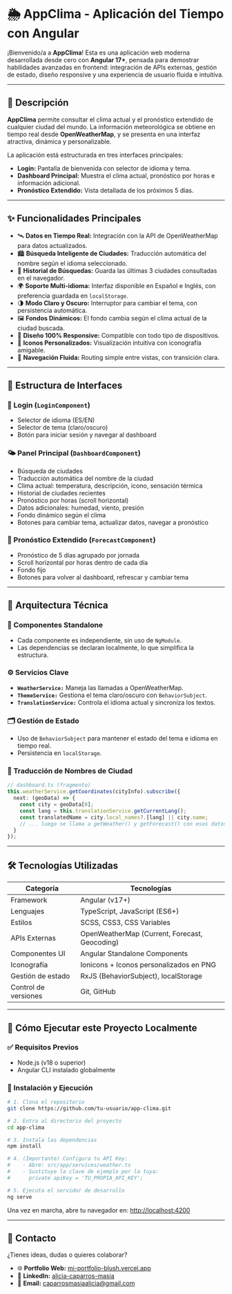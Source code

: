 # 🌦️ AppClima - Aplicación del Tiempo con Angular

¡Bienvenido/a a **AppClima**! Esta es una aplicación web moderna desarrollada desde cero con **Angular 17+**, pensada para demostrar habilidades avanzadas en frontend: integración de APIs externas, gestión de estado, diseño responsive y una experiencia de usuario fluida e intuitiva.

---

## 📜 Descripción

**AppClima** permite consultar el clima actual y el pronóstico extendido de cualquier ciudad del mundo. La información meteorológica se obtiene en tiempo real desde **OpenWeatherMap**, y se presenta en una interfaz atractiva, dinámica y personalizable.

La aplicación está estructurada en tres interfaces principales:

- **Login:** Pantalla de bienvenida con selector de idioma y tema.
- **Dashboard Principal:** Muestra el clima actual, pronóstico por horas e información adicional.
- **Pronóstico Extendido:** Vista detallada de los próximos 5 días.

---

## ✨ Funcionalidades Principales

- 🛰️ **Datos en Tiempo Real:** Integración con la API de OpenWeatherMap para datos actualizados.
- 🏙️ **Búsqueda Inteligente de Ciudades:** Traducción automática del nombre según el idioma seleccionado.
- 💾 **Historial de Búsquedas:** Guarda las últimas 3 ciudades consultadas en el navegador.
- 🌍 **Soporte Multi-idioma:** Interfaz disponible en Español e Inglés, con preferencia guardada en `localStorage`.
- 🌗 **Modo Claro y Oscuro:** Interruptor para cambiar el tema, con persistencia automática.
- 🖼️ **Fondos Dinámicos:** El fondo cambia según el clima actual de la ciudad buscada.
- 📱 **Diseño 100% Responsive:** Compatible con todo tipo de dispositivos.
- 🎨 **Iconos Personalizados:** Visualización intuitiva con iconografía amigable.
- 🧭 **Navegación Fluida:** Routing simple entre vistas, con transición clara.

---

## 📂 Estructura de Interfaces

### 🔐 Login (`LoginComponent`)

- Selector de idioma (ES/EN)
- Selector de tema (claro/oscuro)
- Botón para iniciar sesión y navegar al dashboard

### 🌤️ Panel Principal (`DashboardComponent`)

- Búsqueda de ciudades
- Traducción automática del nombre de la ciudad
- Clima actual: temperatura, descripción, icono, sensación térmica
- Historial de ciudades recientes
- Pronóstico por horas (scroll horizontal)
- Datos adicionales: humedad, viento, presión
- Fondo dinámico según el clima
- Botones para cambiar tema, actualizar datos, navegar a pronóstico

### 📅 Pronóstico Extendido (`ForecastComponent`)

- Pronóstico de 5 días agrupado por jornada
- Scroll horizontal por horas dentro de cada día
- Fondo fijo
- Botones para volver al dashboard, refrescar y cambiar tema

---

## 🧠 Arquitectura Técnica

### 🧩 Componentes Standalone

- Cada componente es independiente, sin uso de `NgModule`.
- Las dependencias se declaran localmente, lo que simplifica la estructura.

### ⚙️ Servicios Clave

- **`WeatherService:`** Maneja las llamadas a OpenWeatherMap.
- **`ThemeService:`** Gestiona el tema claro/oscuro con `BehaviorSubject`.
- **`TranslationService:`** Controla el idioma actual y sincroniza los textos.

### 🗂️ Gestión de Estado

- Uso de `BehaviorSubject` para mantener el estado del tema e idioma en tiempo real.
- Persistencia en `localStorage`.

### 🧠 Traducción de Nombres de Ciudad

```ts
// dashboard.ts (fragmento)
this.weatherService.getCoordinates(cityInfo).subscribe({
  next: (geoData) => {
    const city = geoData[0];
    const lang = this.translationService.getCurrentLang();
    const translatedName = city.local_names?.[lang] || city.name;
    // ... luego se llama a getWeather() y getForecast() con esos datos
  }
});
```

---

## 🛠️ Tecnologías Utilizadas

| Categoría            | Tecnologías                                      |
|----------------------|--------------------------------------------------|
| Framework            | Angular (v17+)                                   |
| Lenguajes            | TypeScript, JavaScript (ES6+)                    |
| Estilos              | SCSS, CSS3, CSS Variables                        |
| APIs Externas        | OpenWeatherMap (Current, Forecast, Geocoding)    |
| Componentes UI       | Angular Standalone Components                    |
| Iconografía          | Ionicons + Iconos personalizados en PNG          |
| Gestión de estado    | RxJS (BehaviorSubject), localStorage             |
| Control de versiones | Git, GitHub                                      |

---

## 🔧 Cómo Ejecutar este Proyecto Localmente

### ✅ Requisitos Previos

- Node.js (v18 o superior)
- Angular CLI instalado globalmente

### 🚀 Instalación y Ejecución

```bash
# 1. Clona el repositorio
git clone https://github.com/tu-usuario/app-clima.git

# 2. Entra al directorio del proyecto
cd app-clima

# 3. Instala las dependencias
npm install

# 4. (Importante) Configura tu API Key:
#    - Abre: src/app/services/weather.ts
#    - Sustituye la clave de ejemplo por la tuya:
#      private apiKey = 'TU_PROPIA_API_KEY';

# 5. Ejecuta el servidor de desarrollo
ng serve
```

Una vez en marcha, abre tu navegador en: [http://localhost:4200](http://localhost:4200)

---

## 👤 Contacto

¿Tienes ideas, dudas o quieres colaborar?

- 🌐 **Portfolio Web:** [mi-portfolio-blush.vercel.app](https://mi-portfolio-blush.vercel.app)
- 💼 **LinkedIn:** [alicia-caparros-masia](https://www.linkedin.com/in/alicia-caparros-masia-39aa6a357)
- 📧 **Email:** [caparrosmasiaalicia@gmail.com](mailto:caparrosmasiaalicia@gmail.com)
